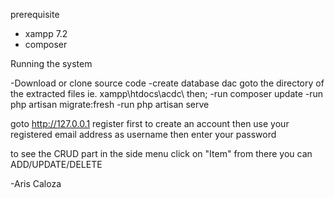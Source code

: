 prerequisite
* xampp 7.2
* composer 

Running the system

-Download or clone source code
-create database dac
goto the directory of the extracted files ie. xampp\htdocs\acdc\ 
then; 
-run composer update
-run php artisan migrate:fresh
-run php artisan serve

goto http://127.0.0.1
register first to create an account
then use your registered email address as username then enter your password

to see the CRUD part
in the side menu click on "Item" from there you can ADD/UPDATE/DELETE 


-Aris Caloza


